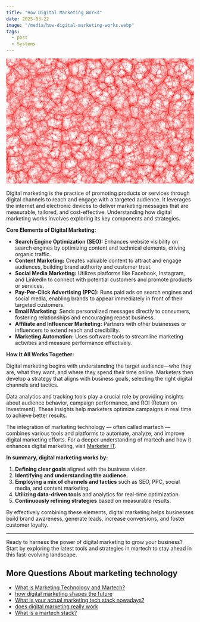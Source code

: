 ```yaml
---
title: "How Digital Marketing Works"
date: 2025-03-22
image: "/media/how-digital-marketing-works.webp"
tags:
  - post
  - Systems
---
```


![How Digital Marketing Works](/media/how-digital-marketing-works.webp)

Digital marketing is the practice of promoting products or services through digital channels to reach and engage with a targeted audience. It leverages the internet and electronic devices to deliver marketing messages that are measurable, tailored, and cost-effective. Understanding how digital marketing works involves exploring its key components and strategies.

**Core Elements of Digital Marketing:**

- **Search Engine Optimization (SEO):** Enhances website visibility on search engines by optimizing content and technical elements, driving organic traffic.
- **Content Marketing:** Creates valuable content to attract and engage audiences, building brand authority and customer trust.
- **Social Media Marketing:** Utilizes platforms like Facebook, Instagram, and LinkedIn to connect with potential customers and promote products or services.
- **Pay-Per-Click Advertising (PPC):** Runs paid ads on search engines and social media, enabling brands to appear immediately in front of their targeted customers.
- **Email Marketing:** Sends personalized messages directly to consumers, fostering relationships and encouraging repeat business.
- **Affiliate and Influencer Marketing:** Partners with other businesses or influencers to extend reach and credibility.
- **Marketing Automation:** Uses software tools to streamline marketing activities and measure performance effectively.

**How It All Works Together:**

Digital marketing begins with understanding the target audience—who they are, what they want, and where they spend their time online. Marketers then develop a strategy that aligns with business goals, selecting the right digital channels and tactics.

Data analytics and tracking tools play a crucial role by providing insights about audience behavior, campaign performance, and ROI (Return on Investment). These insights help marketers optimize campaigns in real time to achieve better results.

The integration of marketing technology — often called martech — combines various tools and platforms to automate, analyze, and improve digital marketing efforts. For a deeper understanding of martech and how it enhances digital marketing, visit [Marketer IT](https://marketer.it.com/posts/martech).

**In summary, digital marketing works by:**

1. **Defining clear goals** aligned with the business vision.
2. **Identifying and understanding the audience.**
3. **Employing a mix of channels and tactics** such as SEO, PPC, social media, and content marketing.
4. **Utilizing data-driven tools** and analytics for real-time optimization.
5. **Continuously refining strategies** based on measurable results.

By effectively combining these elements, digital marketing helps businesses build brand awareness, generate leads, increase conversions, and foster customer loyalty.

---

Ready to harness the power of digital marketing to grow your business? Start by exploring the latest tools and strategies in martech to stay ahead in this fast-evolving landscape.

## More Questions About marketing technology

- [What is Marketing Technology and Martech?](/posts/what-is-marketing-technology-and-martech)
- [how digital marketing shapes the future](/posts/how-digital-marketing-shapes-the-future)
- [What is your actual marketing tech stack nowadays?](/posts/what-is-your-actual-marketing-tech-stack-nowadays)
- [does digital marketing really work](/posts/does-digital-marketing-really-work)
- [What is a martech stack?](/posts/what-is-a-martech-stack)

